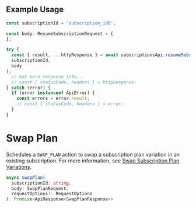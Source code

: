 ## Example Usage

```ts
const subscriptionId = 'subscription_id0';

const body: ResumeSubscriptionRequest = {
};

try {
  const { result, ...httpResponse } = await subscriptionsApi.resumeSubscription(
  subscriptionId,
  body
);
  // Get more response info...
  // const { statusCode, headers } = httpResponse;
} catch (error) {
  if (error instanceof ApiError) {
    const errors = error.result;
    // const { statusCode, headers } = error;
  }
}
```

# Swap Plan

Schedules a `SWAP_PLAN` action to swap a subscription plan variation in an existing subscription.
For more information, see [Swap Subscription Plan Variations](https://developer.squareup.com/docs/subscriptions-api/swap-plan-variations).

```ts
async swapPlan(
  subscriptionId: string,
  body: SwapPlanRequest,
  requestOptions?: RequestOptions
): Promise<ApiResponse<SwapPlanResponse>>
```
